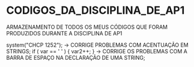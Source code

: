 # CODIGOS_DA_DISCIPLINA_DE_AP1
ARMAZENAMENTO DE TODOS OS MEUS CÓDIGOS QUE FORAM PRODUZIDOS DURANTE A DISCIPLINA DE AP1

system("CHCP 1252");          -> CORRIGE PROBLEMAS COM ACENTUAÇÃO EM STRINGS;
if ( var == ' ' ) { var2++; } -> CORRIGE OS PROBLEMAS COM A BARRA DE ESPAÇO NA DECLARAÇÃO DE UMA STRING;
